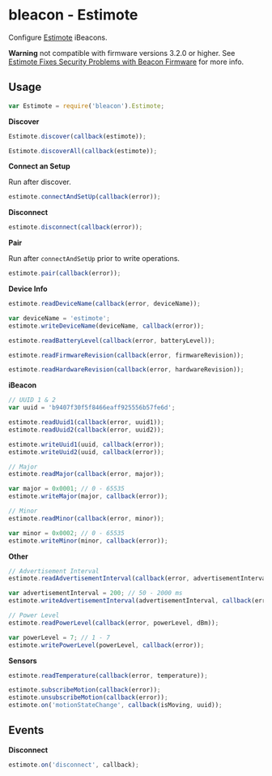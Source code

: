bleacon - Estimote
==================

Configure [Estimote](http://estimote.com) iBeacons.

**Warning** not compatible with firmware versions 3.2.0 or higher. See [Estimote Fixes Security Problems with Beacon Firmware](http://makezine.com/2015/08/28/estimote-fixes-security-problems-with-beacon-firmware/) for more info.

Usage
-----

```javascript
var Estimote = require('bleacon').Estimote;
```

__Discover__

```javascript
Estimote.discover(callback(estimote));

Estimote.discoverAll(callback(estimote));
```

__Connect an Setup__

Run after discover.

```javascript
estimote.connectAndSetUp(callback(error));
```

__Disconnect__

```javascript
estimote.disconnect(callback(error));
```


__Pair__

Run after ```connectAndSetUp``` prior to write operations.

```javascript
estimote.pair(callback(error));
```

__Device Info__

```javascript
estimote.readDeviceName(callback(error, deviceName));

var deviceName = 'estimote';
estimote.writeDeviceName(deviceName, callback(error));

estimote.readBatteryLevel(callback(error, batteryLevel));

estimote.readFirmwareRevision(callback(error, firmwareRevision));

estimote.readHardwareRevision(callback(error, hardwareRevision));
```

__iBeacon__

```javascript
// UUID 1 & 2
var uuid = 'b9407f30f5f8466eaff925556b57fe6d';

estimote.readUuid1(callback(error, uuid1));
estimote.readUuid2(callback(error, uuid2));

estimote.writeUuid1(uuid, callback(error));
estimote.writeUuid2(uuid, callback(error));

// Major
estimote.readMajor(callback(error, major));

var major = 0x0001; // 0 - 65535
estimote.writeMajor(major, callback(error));

// Minor
estimote.readMinor(callback(error, minor));

var minor = 0x0002; // 0 - 65535
estimote.writeMinor(minor, callback(error));
```

__Other__

```javascript
// Advertisement Interval
estimote.readAdvertisementInterval(callback(error, advertisementInterval));

var advertisementInterval = 200; // 50 - 2000 ms
estimote.writeAdvertisementInterval(advertisementInterval, callback(error));

// Power Level
estimote.readPowerLevel(callback(error, powerLevel, dBm));

var powerLevel = 7; // 1 - 7
estimote.writePowerLevel(powerLevel, callback(error));
```

__Sensors__

```javascript
estimote.readTemperature(callback(error, temperature));

estimote.subscribeMotion(callback(error));
estimote.unsubscribeMotion(callback(error));
estimote.on('motionStateChange', callback(isMoving, uuid));
```

Events
------

__Disconnect__

```javascript
estimote.on('disconnect', callback);
```
